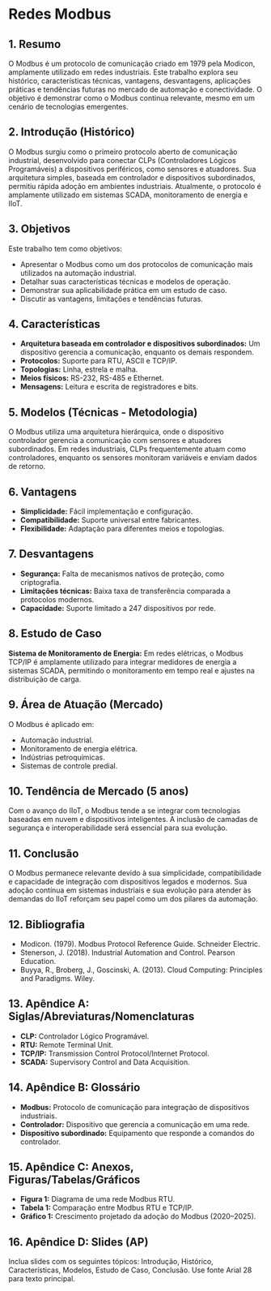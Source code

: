 # Redes Modbus

## 1. Resumo
O Modbus é um protocolo de comunicação criado em 1979 pela Modicon, amplamente utilizado em redes industriais. Este trabalho explora seu histórico, características técnicas, vantagens, desvantagens, aplicações práticas e tendências futuras no mercado de automação e conectividade. O objetivo é demonstrar como o Modbus continua relevante, mesmo em um cenário de tecnologias emergentes.

## 2. Introdução (Histórico)
O Modbus surgiu como o primeiro protocolo aberto de comunicação industrial, desenvolvido para conectar CLPs (Controladores Lógicos Programáveis) a dispositivos periféricos, como sensores e atuadores. Sua arquitetura simples, baseada em controlador e dispositivos subordinados, permitiu rápida adoção em ambientes industriais. Atualmente, o protocolo é amplamente utilizado em sistemas SCADA, monitoramento de energia e IIoT.

## 3. Objetivos
Este trabalho tem como objetivos:
- Apresentar o Modbus como um dos protocolos de comunicação mais utilizados na automação industrial.
- Detalhar suas características técnicas e modelos de operação.
- Demonstrar sua aplicabilidade prática em um estudo de caso.
- Discutir as vantagens, limitações e tendências futuras.

## 4. Características
- **Arquitetura baseada em controlador e dispositivos subordinados:** Um dispositivo gerencia a comunicação, enquanto os demais respondem.
- **Protocolos:** Suporte para RTU, ASCII e TCP/IP.
- **Topologias:** Linha, estrela e malha.
- **Meios físicos:** RS-232, RS-485 e Ethernet.
- **Mensagens:** Leitura e escrita de registradores e bits.

## 5. Modelos (Técnicas - Metodologia)
O Modbus utiliza uma arquitetura hierárquica, onde o dispositivo controlador gerencia a comunicação com sensores e atuadores subordinados. Em redes industriais, CLPs frequentemente atuam como controladores, enquanto os sensores monitoram variáveis e enviam dados de retorno.

## 6. Vantagens
- **Simplicidade:** Fácil implementação e configuração.
- **Compatibilidade:** Suporte universal entre fabricantes.
- **Flexibilidade:** Adaptação para diferentes meios e topologias.

## 7. Desvantagens
- **Segurança:** Falta de mecanismos nativos de proteção, como criptografia.
- **Limitações técnicas:** Baixa taxa de transferência comparada a protocolos modernos.
- **Capacidade:** Suporte limitado a 247 dispositivos por rede.

## 8. Estudo de Caso
**Sistema de Monitoramento de Energia:** Em redes elétricas, o Modbus TCP/IP é amplamente utilizado para integrar medidores de energia a sistemas SCADA, permitindo o monitoramento em tempo real e ajustes na distribuição de carga.

## 9. Área de Atuação (Mercado)
O Modbus é aplicado em:
- Automação industrial.
- Monitoramento de energia elétrica.
- Indústrias petroquímicas.
- Sistemas de controle predial.

## 10. Tendência de Mercado (5 anos)
Com o avanço do IIoT, o Modbus tende a se integrar com tecnologias baseadas em nuvem e dispositivos inteligentes. A inclusão de camadas de segurança e interoperabilidade será essencial para sua evolução.

## 11. Conclusão
O Modbus permanece relevante devido à sua simplicidade, compatibilidade e capacidade de integração com dispositivos legados e modernos. Sua adoção contínua em sistemas industriais e sua evolução para atender às demandas do IIoT reforçam seu papel como um dos pilares da automação.

## 12. Bibliografia
- Modicon. (1979). Modbus Protocol Reference Guide. Schneider Electric.
- Stenerson, J. (2018). Industrial Automation and Control. Pearson Education.
- Buyya, R., Broberg, J., Goscinski, A. (2013). Cloud Computing: Principles and Paradigms. Wiley.

## 13. Apêndice A: Siglas/Abreviaturas/Nomenclaturas
- **CLP:** Controlador Lógico Programável.
- **RTU:** Remote Terminal Unit.
- **TCP/IP:** Transmission Control Protocol/Internet Protocol.
- **SCADA:** Supervisory Control and Data Acquisition.

## 14. Apêndice B: Glossário
- **Modbus:** Protocolo de comunicação para integração de dispositivos industriais.
- **Controlador:** Dispositivo que gerencia a comunicação em uma rede.
- **Dispositivo subordinado:** Equipamento que responde a comandos do controlador.

## 15. Apêndice C: Anexos, Figuras/Tabelas/Gráficos
- **Figura 1:** Diagrama de uma rede Modbus RTU.
- **Tabela 1:** Comparação entre Modbus RTU e TCP/IP.
- **Gráfico 1:** Crescimento projetado da adoção do Modbus (2020–2025).

## 16. Apêndice D: Slides (AP)
Inclua slides com os seguintes tópicos: Introdução, Histórico, Características, Modelos, Estudo de Caso, Conclusão. Use fonte Arial 28 para texto principal.
